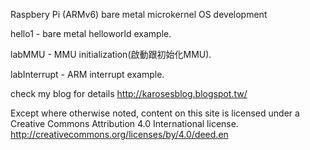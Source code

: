
Raspbery Pi (ARMv6) bare metal microkernel OS development 

hello1 - bare metal helloworld example. 
 
labMMU - MMU initialization(啟動跟初始化MMU).

labInterrupt - ARM interrupt example. 

check my blog for details
http://karosesblog.blogspot.tw/

Except where otherwise noted, content on this site is licensed under a Creative Commons Attribution 4.0 International license.
http://creativecommons.org/licenses/by/4.0/deed.en
